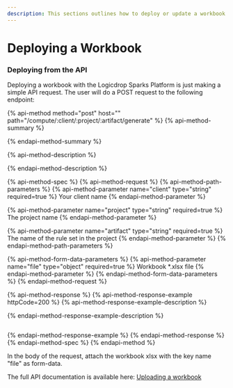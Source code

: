 ```yaml
---
description: This sections outlines how to deploy or update a workbook once created.
---
```


# Deploying a Workbook

### Deploying from the API

Deploying a workbook with the Logicdrop Sparks Platform is just making a simple API request. The user will do a POST request to the following endpoint:

{% api-method method="post" host="" path="/compute/:client/:project/:artifact/generate" %}
{% api-method-summary %}

{% endapi-method-summary %}

{% api-method-description %}

{% endapi-method-description %}

{% api-method-spec %}
{% api-method-request %}
{% api-method-path-parameters %}
{% api-method-parameter name="client" type="string" required=true %}
Your client name
{% endapi-method-parameter %}

{% api-method-parameter name="project" type="string" required=true %}
The project name
{% endapi-method-parameter %}

{% api-method-parameter name="artifact" type="string" required=true %}
The name of the rule set in the project
{% endapi-method-parameter %}
{% endapi-method-path-parameters %}

{% api-method-form-data-parameters %}
{% api-method-parameter name="file" type="object" required=true %}
Workbook \*.xlsx file
{% endapi-method-parameter %}
{% endapi-method-form-data-parameters %}
{% endapi-method-request %}

{% api-method-response %}
{% api-method-response-example httpCode=200 %}
{% api-method-response-example-description %}

{% endapi-method-response-example-description %}

```

```
{% endapi-method-response-example %}
{% endapi-method-response %}
{% endapi-method-spec %}
{% endapi-method %}

In the body of the request, attach the workbook xlsx with the key name "file" as form-data.

The full API documentation is available here: [Uploading a workbook](https://docs.logicdrop.io/#operation/uploadWorkbook)

